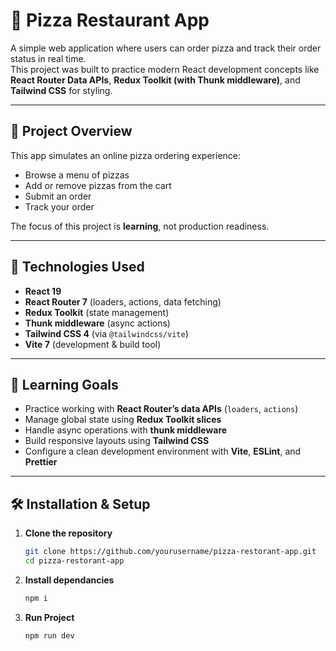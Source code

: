 # 🍕 Pizza Restaurant App

A simple web application where users can order pizza and track their order status in real time.  
This project was built to practice modern React development concepts like **React Router Data APIs**, **Redux Toolkit (with Thunk middleware)**, and **Tailwind CSS** for styling.

---

## 🚀 Project Overview

This app simulates an online pizza ordering experience:
- Browse a menu of pizzas
- Add or remove pizzas from the cart
- Submit an order
- Track your order

The focus of this project is **learning**, not production readiness.

---

## 🧰 Technologies Used

- **React 19**
- **React Router 7** (loaders, actions, data fetching)
- **Redux Toolkit** (state management)
- **Thunk middleware** (async actions)
- **Tailwind CSS 4** (via `@tailwindcss/vite`)
- **Vite 7** (development & build tool)

---

## 🎯 Learning Goals

- Practice working with **React Router’s data APIs** (`loaders`, `actions`)
- Manage global state using **Redux Toolkit slices**
- Handle async operations with **thunk middleware**
- Build responsive layouts using **Tailwind CSS**
- Configure a clean development environment with **Vite**, **ESLint**, and **Prettier**

---

## 🛠️ Installation & Setup

1. **Clone the repository**
   ```bash
   git clone https://github.com/yourusername/pizza-restorant-app.git
   cd pizza-restorant-app
2. **Install dependancies**
   ```bash
   npm i
3. **Run Project**
   ```bash
   npm run dev

